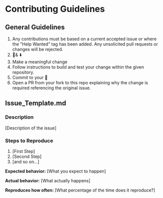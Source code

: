 # Contributing Guidelines
## General Guidelines
1. Any contributions must be based on a current accepted issue or where the "Help Wanted" tag has been added. Any unsolicited pull requests or changes will be rejected.
2. 🍴& ⬇️ 
3. Make a meaningful change
4. Follow instructions to build and test your change within the given repository.
5. Commit to your 🍴
6. Open a PR from your fork to this repo explaining why the change is required referencing the original issue.


## Issue_Template.md
### Description

[Description of the issue]

### Steps to Reproduce

1. [First Step]
2. [Second Step]
3. [and so on...]

**Expected behavior:** [What you expect to happen]

**Actual behavior:** [What actually happens]

**Reproduces how often:** [What percentage of the time does it reproduce?]
